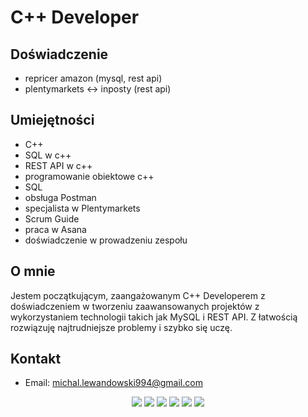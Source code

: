 # C++ Developer

## Doświadczenie
- repricer amazon (mysql, rest api)
- plentymarkets <-> inposty (rest api)

## Umiejętności
- C++
- SQL w c++
- REST API w c++
- programowanie obiektowe c++
- SQL
- obsługa Postman
- specjalista w Plentymarkets
- Scrum Guide
- praca w Asana
- doświadczenie w prowadzeniu zespołu

## O mnie
Jestem początkującym, zaangażowanym C++ Developerem z doświadczeniem w tworzeniu zaawansowanych projektów z wykorzystaniem technologii takich jak MySQL i REST API. Z łatwością rozwiązuję najtrudniejsze problemy i szybko się uczę. 

## Kontakt
- Email: michal.lewandowski994@gmail.com

<p align="center">
  <img src="https://img.icons8.com/color/48/000000/c-plus-plus-logo.png"/>
  <img src="https://img.icons8.com/color/48/000000/sql.png"/>
  <img src="https://img.icons8.com/color/48/000000/postman.png"/>
  <img src="https://img.icons8.com/color/48/000000/scrum.png"/>
  <img src="https://img.icons8.com/color/48/000000/asana.png"/>
  <img src="https://img.icons8.com/color/48/000000/team.png"/>
</p>
